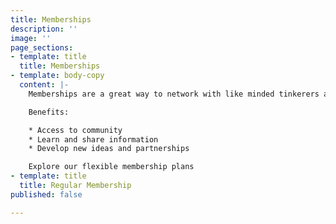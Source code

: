 ```yaml
---
title: Memberships
description: ''
image: ''
page_sections:
- template: title
  title: Memberships
- template: body-copy
  content: |-
    Memberships are a great way to network with like minded tinkerers and grow as a Maker / DIYer.

    Benefits:

    * Access to community
    * Learn and share information
    * Develop new ideas and partnerships

    Explore our flexible membership plans
- template: title
  title: Regular Membership
published: false

---
```

